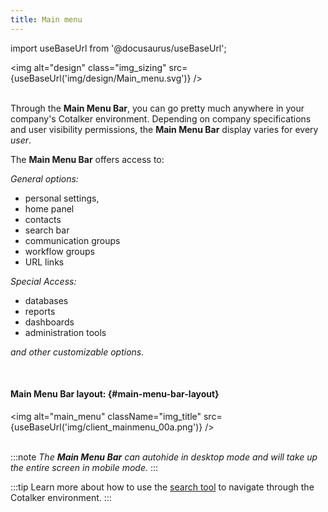 ```yaml
---
title: Main menu
---
```

import useBaseUrl from '@docusaurus/useBaseUrl'; 

<img alt="design" class="img_sizing" src={useBaseUrl('img/design/Main_menu.svg')} />
<br/>
<br/>

Through the **Main Menu Bar**, you can go pretty much anywhere in your company's Cotalker environment. Depending on company specifications and user visibility permissions, the **Main Menu Bar** display varies for every _user_.


<div className="alert alert--primary">

The **Main Menu Bar** offers access to:

_General options:_
- personal settings, 
- home panel
- contacts
- search bar
- communication groups 
- workflow groups
- URL links

_Special Access:_
- databases
- reports
- dashboards
- administration tools

_and other customizable options._

</div>
<br/>

#### Main Menu Bar layout: {#main-menu-bar-layout}
<img alt="main_menu" className="img_title" src={useBaseUrl('img/client_mainmenu_00a.png')} /> 
<br/>
<br/>

:::note
_The **Main Menu Bar** can autohide in desktop mode and will take up the entire screen in mobile mode._
:::

:::tip
Learn more about how to use the [search tool](/docs/documentation/client/client_search) to navigate through the Cotalker environment.
:::
